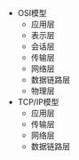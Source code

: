 - OSI模型
  - 应用层
  - 表示层
  - 会话层
  - 传输层
  - 网络层
  - 数据链路层
  - 物理层
- TCP/IP模型
  - 应用层
  - 传输层
  - 网络层
  - 数据链路层
